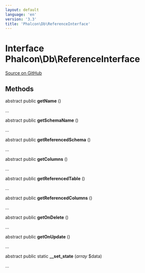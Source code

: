 ```yaml
---
layout: default
language: 'en'
version: '3.3'
title: 'Phalcon\Db\ReferenceInterface'
---
```

# Interface **Phalcon\Db\ReferenceInterface**

<a href="https://github.com/phalcon/cphalcon/tree/v3.3.0/phalcon/db/referenceinterface.zep" class="btn btn-default btn-sm">Source on GitHub</a>

## Methods
abstract public  **getName** ()

...


abstract public  **getSchemaName** ()

...


abstract public  **getReferencedSchema** ()

...


abstract public  **getColumns** ()

...


abstract public  **getReferencedTable** ()

...


abstract public  **getReferencedColumns** ()

...


abstract public  **getOnDelete** ()

...


abstract public  **getOnUpdate** ()

...


abstract public static  **__set_state** (*array* $data)

...


